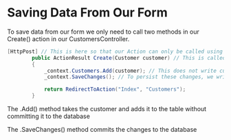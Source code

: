 # Saving Data From Our Form

To save data from our form we only need to call two methods in our Create() action in our CustomersController.

```cs
[HttpPost] // This is here so that our Action can only be called using HttpPost and not HttpGet. By convention, if your actions modify data they should only be accessible using HttpPost
        public ActionResult Create(Customer customer) // This is called Model Binding. MVC framework will automatically map request data to this object
        {
            _context.Customers.Add(customer); // This does not write customer to the database, this is just saved in local memory
            _context.SaveChanges(); // To persist these changes, we write the customer to the database using the SaveChanges() method

            return RedirectToAction("Index", "Customers");
        }
```

The .Add() method takes the customer and adds it to the table without committing it to the database

The .SaveChanges() method commits the changes to the database
